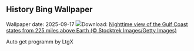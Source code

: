 ## History Bing Wallpaper
Wallpaper date: 2025-09-17
![](https://www.bing.com/th?id=OHR.OzoneEarth_EN-US9728527733_UHD.jpg&w=1000)Download: [Nighttime view of the Gulf Coast states from 225 miles above Earth (© Stocktrek Images/Getty Images)](https://www.bing.com/th?id=OHR.OzoneEarth_EN-US9728527733_UHD.jpg)

Auto get programm by LtgX
